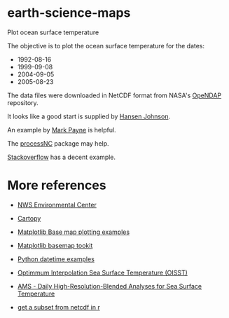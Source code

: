 # earth-science-maps

Plot ocean surface temperature

The objective is to plot the ocean surface temperature for the dates:

- 1992-08-16
- 1999-09-08
- 2004-09-05
- 2005-08-23

The data files were downloaded in NetCDF format from NASA's
[OpeNDAP](https://podaac-opendap.jpl.nasa.gov/opendap/allData/ghrsst/data/GDS2/L4/GLOB/CMC/CMC0.2deg/v2/1992/contents.html) repository.

It looks like a good start is supplied by [Hansen Johnson](https://hansenjohnson.org/post/sst-in-r/). 

An example by [Mark Payne](https://rpubs.com/markpayne/358146) is helpful.


The [processNC](https://rdrr.io/github/RS-eco/processNC/f/README.md) package may help.

[Stackoverflow](https://stackoverflow.com/questions/21280104/how-to-take-a-subset-from-a-netcdf-file-using-latitude-longitude-boundaries-in-r) has a decent example.

# More references

- [NWS Environmental Center](https://polar.ncep.noaa.gov/global/examples/usingpython.shtml)

- [Cartopy](https://scitools.org.uk/cartopy/docs/latest/index.html)

- [Matplotlib Base map plotting examples](https://matplotlib.org/basemap/users/examples.html)

- [Matplotlib basemap tookit](https://matplotlib.org/basemap/api/basemap_api.html)

- [Python datetime examples](https://docs.python.org/3/library/datetime.html)

- [Optimmum Interpolation Sea Surface Temperature (OISST)](https://www.ncdc.noaa.gov/oisst)

- [AMS - Daily High-Resolution-Blended Analyses for Sea Surface Temperature](https://journals.ametsoc.org/doi/10.1175/2007JCLI1824.1)

- [get a subset from netcdf in r](https://stackoverflow.com/questions/21280104/how-to-take-a-subset-from-a-netcdf-file-using-latitude-longitude-boundaries-in-r)







